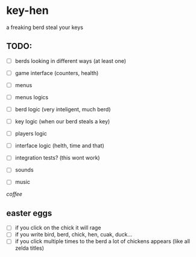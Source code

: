 # key-hen

a freaking berd steal your keys

## TODO:
- [ ] berds looking in different ways (at least one)
- [ ] game interface (counters, health)
- [ ] menus
- [ ] menus logics
- [ ] berd logic (very inteligent, much berd)
- [ ] key logic (when our berd steals a key)
- [ ] players logic
- [ ] interface logic (helth, time and that)
- [ ] integration tests? (this wont work)
- [ ] sounds
- [ ] music


*coffee*


## easter eggs
- [ ] if you click on the chick it will rage
- [ ] if you write bird, berd, chick, hen, cuak, duck...
- [ ] if you click multiple times to the berd a lot of chickens appears (like all zelda titles)
